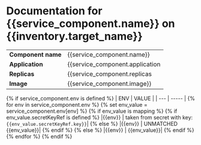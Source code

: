 # Documentation for {{service_component.name}} on {{inventory.target_name}}

|||
| --- | ---- |
| **Component name** | {{service_component.name}} |
| **Application** | {{service_component.application | default('Not Defined')}} |
| **Replicas** | {{service_component.replicas | default('1')}} |
| **Image** | {{service_component.image}} |

{% if service_component.env is defined %}
| ENV | VALUE |
| --- | -----  |
{% for env in service_component.env  %}
{% set env_value = service_component.env[env] %}
{% if env_value is mapping %}
{% if env_value.secretKeyRef is defined %}
|{{env}} | taken from secret with key: ``{{env_value.secretKeyRef.key}}``|
{% else  %}
|{{env}} | UNMATCHED {{env_value}}|
{% endif %}
{% else %}
|{{env}} | {{env_value}}|
{% endif %}
{% endfor %}
{% endif %}
